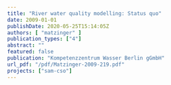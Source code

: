 ```yaml
---
title: "River water quality modelling: Status quo"
date: 2009-01-01
publishDate: 2020-05-25T15:14:05Z
authors: [ "matzinger" ]
publication_types: ["4"]
abstract: ""
featured: false
publication: "Kompetenzzentrum Wasser Berlin gGmbH"
url_pdf: "/pdf/Matzinger-2009-219.pdf"
projects: ["sam-cso"]
---
```



